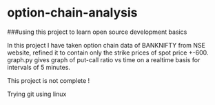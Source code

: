 # option-chain-analysis

###using this project to learn open source development basics

In this project I have taken option chain data of BANKNIFTY from NSE website, refined it to contain only the strike prices of spot price +-600.
graph.py gives graph of put-call ratio vs time on a realtime basis for intervals of 5 minutes.

This project is not complete !

Trying git using linux
